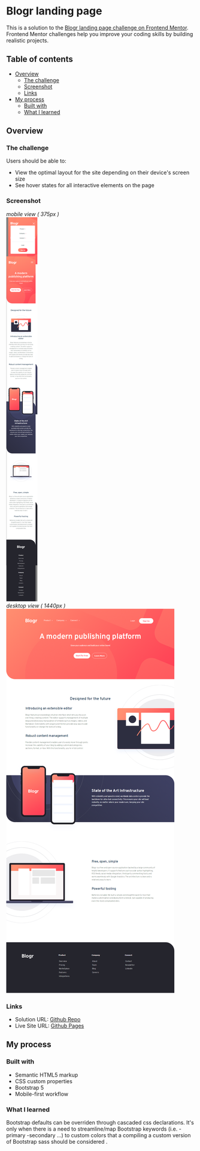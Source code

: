 # Blogr landing page

This is a solution to the [Blogr landing page challenge on Frontend Mentor](https://www.frontendmentor.io/challenges/blogr-landing-page-EX2RLAApP). Frontend Mentor challenges help you improve your coding skills by building realistic projects.

## Table of contents

- [Overview](#overview)
  - [The challenge](#the-challenge)
  - [Screenshot](#screenshot)
  - [Links](#links)
- [My process](#my-process)
  - [Built with](#built-with)
  - [What I learned](#what-i-learned)

## Overview

### The challenge

Users should be able to:

- View the optimal layout for the site depending on their device's screen size
- See hover states for all interactive elements on the page

### Screenshot

_mobile view ( 375px )_\
![](./src/images/ss/375.PNG)\
_desktop view ( 1440px )_ \
![](./src/images/ss/1440.png)

### Links

- Solution URL: [Github Repo](https://github.com/bague-rodnel/blogr-landing-page)
- Live Site URL: [Github Pages](https://bague-rodnel.github.io/blogr-landing-page/)

## My process

### Built with

- Semantic HTML5 markup
- CSS custom properties
- Bootstrap 5
- Mobile-first workflow

### What I learned

Bootstrap defaults can be overriden through cascaded css declarations. It's only when there is a need to streamline/map Bootstrap keywords (i.e. -primary -secondary ...) to custom colors that a compiling a custom version of Bootstrap sass should be considered .

